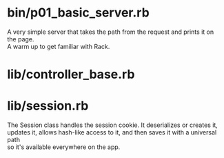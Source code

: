 # bin/p01_basic_server.rb
A very simple server that takes the path from the request and prints it on the page.  
A warm up to get familiar with Rack.
# lib/controller_base.rb
# lib/session.rb
The Session class handles the session cookie. It deserializes or creates it,  
updates it, allows hash-like access to it, and then saves it with a universal path  
so it's available everywhere on the app.